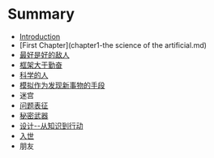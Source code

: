 # Summary

* [Introduction](README.md)
* [First Chapter](chapter1-the science of the artificial.md)
* [最好是好的敌人](zui-hao-shi-hao-de-di-ren.md)
* [框架大于勤奋](mo-shi-da-yu-qin-fen.md)
* [科学的人](ke-xue-de-ren.md)
* [模拟作为发现新事物的手段](mo-ni-zuo-wei-fa-xian-xin-shi-wu-de-shou-duan.md)
* 迷宫
* [问题表征](wen-ti-biao-zheng.md)
* [秘密武器](mi-mi-wu-qi.md)
* [设计--从知识到行动](she-8ba1-cong-zhi-shi-dao-xing-dong.md)
* [入世](ru-shi.md)
* 朋友

